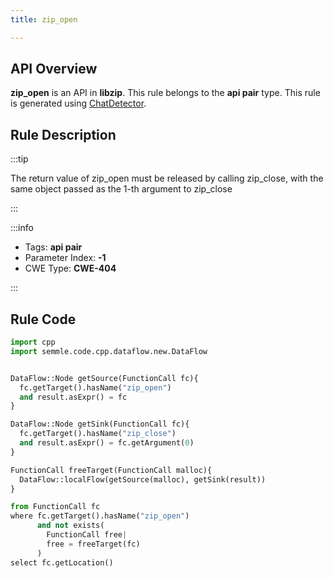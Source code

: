 ```yaml
---
title: zip_open

---
```



## API Overview
**zip_open** is an API in **libzip**. This rule belongs to the **api pair** type. This rule is generated using [ChatDetector](../../tools/ChatDetector).
## Rule Description

:::tip

The return value of zip_open must be released by calling zip_close, with the same object passed as the 1-th argument to zip_close

:::

:::info

- Tags: **api pair**
- Parameter Index: **-1**
- CWE Type: **CWE-404**

:::

## Rule Code
```python
import cpp
import semmle.code.cpp.dataflow.new.DataFlow


DataFlow::Node getSource(FunctionCall fc){
  fc.getTarget().hasName("zip_open")
  and result.asExpr() = fc
}

DataFlow::Node getSink(FunctionCall fc){
  fc.getTarget().hasName("zip_close")
  and result.asExpr() = fc.getArgument(0)
}

FunctionCall freeTarget(FunctionCall malloc){
  DataFlow::localFlow(getSource(malloc), getSink(result))
}

from FunctionCall fc
where fc.getTarget().hasName("zip_open")
      and not exists(
        FunctionCall free| 
        free = freeTarget(fc)
      )
select fc.getLocation()

```